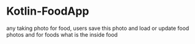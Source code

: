 # Kotlin-FoodApp
 any taking photo for food, users save this photo and load or update food photos and for foods what is the inside food
